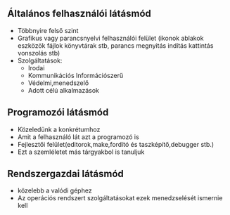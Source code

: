## Általános felhasználói látásmód
- Többnyire felső szint
- Grafikus vagy parancsnyelvi felhasználói felület (ikonok ablakok eszközök fájlok könyvtárak stb, parancs megnyitás indítás kattintás vonszolás stb)
- Szolgáltatások:
	- Irodai
	- Kommunikációs Információszerű
	- Védelmi,menedszelő
	- Adott célú alkalmazások

## Programozói látásmód
- Közeledünk a konkrétumhoz
- Amit a felhasználó lát azt a programozó is 
- Fejlesztői felület(editorok,make,fordító és taszképítő,debugger stb.)
- Ezt a szemléletet más tárgyakbol is tanuljuk

## Rendszergazdai látásmód
- közelebb a valódi géphez
- Az operációs rendszert szolgáltatásokat ezek menedzselését ismernie kell
